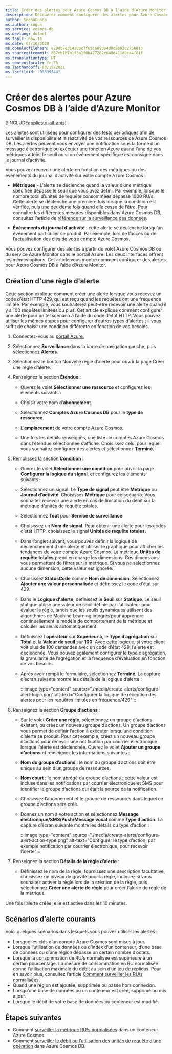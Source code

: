 ```yaml
---
title: Créer des alertes pour Azure Cosmos DB à l’aide d’Azure Monitor
description: Découvrez comment configurer des alertes pour Azure Cosmos DB à l’aide d’Azure Monitor.
author: SnehaGunda
ms.author: sngun
ms.service: cosmos-db
ms.devlang: dotnet
ms.topic: how-to
ms.date: 07/16/2020
ms.openlocfilehash: e29db7e31438bc7f6ac609384d0d9b92c275e813
ms.sourcegitcommit: 867cb1b7a1f3a1f0b427282c648d411d0ca4f81f
ms.translationtype: HT
ms.contentlocale: fr-FR
ms.lasthandoff: 03/19/2021
ms.locfileid: "93339544"
---
```

# <a name="create-alerts-for-azure-cosmos-db-using-azure-monitor"></a>Créer des alertes pour Azure Cosmos DB à l’aide d’Azure Monitor
[!INCLUDE[appliesto-all-apis](includes/appliesto-all-apis.md)]

Les alertes sont utilisées pour configurer des tests périodiques afin de surveiller la disponibilité et la réactivité de vos ressources de Azure Cosmos DB. Les alertes peuvent vous envoyer une notification sous la forme d’un message électronique ou exécuter une fonction Azure quand l’une de vos métriques atteint le seuil ou si un événement spécifique est consigné dans le journal d’activité.

Vous pouvez recevoir une alerte en fonction des métriques ou des événements du journal d’activité sur votre compte Azure Cosmos :

* **Métriques** - L’alerte se déclenche quand la valeur d’une métrique spécifiée dépasse le seuil que vous avez défini. Par exemple, lorsque le nombre total d’unités de requête consommées dépasse 1000 RU/s. Cette alerte se déclenche une première fois lorsque la condition est vérifiée, puis une deuxième fois quand elle cesse de l’être. Pour connaître les différentes mesures disponibles dans Azure Cosmos DB, consultez l’article de [référence sur la surveillance des données](monitor-cosmos-db-reference.md#metrics).

* **Événements du journal d'activité** : cette alerte se déclenche lorsqu’un événement particulier se produit. Par exemple, lors de l’accès ou de l’actualisation des clés de votre compte Azure Cosmos.

Vous pouvez configurer des alertes à partir du volet Azure Cosmos DB ou du service Azure Monitor dans le portail Azure. Les deux interfaces offrent les mêmes options. Cet article vous montre comment configurer des alertes pour Azure Cosmos DB à l’aide d’Azure Monitor.

## <a name="create-an-alert-rule"></a>Création d'une règle d'alerte

Cette section explique comment créer une alerte lorsque vous recevez un code d’état HTTP 429, qui est reçu quand les requêtes ont une fréquence limitée. Par exemple, vous souhaiterez peut-être recevoir une alerte quand il y a 100 requêtes limitées ou plus. Cet article explique comment configurer une alerte pour un tel scénario à l’aide du code d’état HTTP. Vous pouvez utiliser les mêmes étapes pour configurer d’autres types d’alertes ; il vous suffit de choisir une condition différente en fonction de vos besoins.

1. Connectez-vous au [portail Azure.](https://portal.azure.com/)

1. Sélectionnez **Surveillance** dans la barre de navigation gauche, puis sélectionnez **Alertes**.

1. Sélectionnez le bouton Nouvelle règle d’alerte pour ouvrir la page Créer une règle d’alerte.  

1. Renseignez la section **Étendue** :

   * Ouvrez le volet **Sélectionner une ressource** et configurez les éléments suivants :

   * Choisir votre nom d’**abonnement**.

   * Sélectionnez **Comptes Azure Cosmos DB** pour le **type de ressource**.

   * L’**emplacement** de votre compte Azure Cosmos.

   * Une fois les détails renseignés, une liste de comptes Azure Cosmos dans l’étendue sélectionnée s’affiche. Choisissez celui pour lequel vous souhaitez configurer des alertes et sélectionnez **Terminé**.

1. Remplissez la section **Condition** :

   * Ouvrez le volet **Sélectionner une condition** pour ouvrir la page **Configurer la logique du signal**, et configurez les éléments suivants :

   * Sélectionnez un signal. Le **Type de signal** peut être **Métrique** ou **Journal d’activité**. Choisissez **Métrique** pour ce scénario. Vous souhaitez recevoir une alerte en cas de limitation du débit sur la métrique d’unités de requête totales.

   * Sélectionnez **Tout** pour **Service de surveillance**

   * Choisissez un **Nom de signal**. Pour obtenir une alerte pour les codes d’état HTTP, choisissez le signal **Unités de requête totales**.

   * Dans l’onglet suivant, vous pouvez définir la logique de déclenchement d’une alerte et utiliser le graphique pour afficher les tendances de votre compte Azure Cosmos. La métrique **Unités de requête totales** prend en charge les dimensions. Ces dimensions vous permettent de filtrer sur la métrique. Si vous ne sélectionnez aucune dimension, cette valeur est ignorée.

   * Choisissez **StatusCode** comme **Nom de dimension**. Sélectionnez **Ajouter une valeur personnalisée** et définissez le code d’état sur 429.

   * Dans le **Logique d'alerte**, définissez le **Seuil** sur **Statique**. Le seuil statique utilise une valeur de seuil définie par l’utilisateur pour évaluer la règle, tandis que les seuils dynamiques utilisent des algorithmes de Machine Learning intégrés pour apprendre continuellement le modèle de comportement de la métrique et calculer les seuils automatiquement.

   * Définissez l’**opérateur** sur **Supérieur à**, le **Type d’agrégation** sur **Total** et la **Valeur de seuil** sur **100**. Avec cette logique, si votre client voit plus de 100 demandes avec un code d’état 429, l’alerte est déclenchée. Vous pouvez également configurer le type d’agrégation, la granularité de l’agrégation et la fréquence d’évaluation en fonction de vos besoins.

   * Après avoir rempli le formulaire, sélectionnez **Terminé**. La capture d’écran suivante montre les détails de la logique d’alerte :

     :::image type="content" source="./media/create-alerts/configure-alert-logic.png" alt-text="Configurer la logique de réception des alertes pour les requêtes limitées en fréquence/429":::

1. Renseignez la section **Groupe d’actions** :

   * Sur le volet **Créer une règle**, sélectionnez un groupe d'actions existant, ou créez un nouveau groupe d’actions. Un groupe d’actions vous permet de définir l’action à exécuter lorsqu’une condition d’alerte se produit. Pour cet exemple, créez un nouveau groupe d’actions pour recevoir une notification par courrier électronique lorsque l’alerte est déclenchée. Ouvrez le volet **Ajouter un groupe d’actions** et renseignez les informations suivantes :

   * **Nom du groupe d’actions** : le nom du groupe d’actions doit être unique au sein d’un groupe de ressources.

   * **Nom court** : le nom abrégé du groupe d’actions ; cette valeur est incluse dans les notifications par courrier électronique et SMS pour identifier le groupe d’actions qui était la source de la notification.

   * Choisissez l’abonnement et le groupe de ressources dans lequel ce groupe d’actions sera créé.  

   * Donnez un nom à votre action et sélectionnez **Message électronique/SMS/Push/Message vocal** comme **Type d’action**. La capture d’écran suivante montre les détails du type d’action :

     :::image type="content" source="./media/create-alerts/configure-alert-action-type.png" alt-text="Configurer le type d’action, par exemple notification par courrier électronique, pour recevoir l’alerte":::

1. Renseignez la section **Détails de la règle d’alerte** :

   * Définissez le nom de la règle, fournissez une description facultative, choisissez un niveau de gravité pour la règle, indiquez si vous souhaitez activer la règle lors de la création de la règle, puis sélectionnez **Créer une alerte de règle** pour créer l’alerte de règle de la métrique.

Une fois l’alerte créée, elle est active dans les 10 minutes.

## <a name="common-alerting-scenarios"></a>Scénarios d’alerte courants

Voici quelques scénarios dans lesquels vous pouvez utiliser les alertes :

* Lorsque les clés d’un compte Azure Cosmos sont mises à jour.
* Lorsque l’utilisation de données ou d’index d’un conteneur, d’une base de données ou d’une région dépasse un certain nombre d’octets.
* Lorsque la consommation de RU/s normalisée est supérieure à un certain pourcentage. La mesure de consommation en RU normalisée donne l’utilisation maximale du débit au sein d’un jeu de réplicas. Pour en savoir plus, consultez l’article [Comment surveiller les RU/s normalisées](monitor-normalized-request-units.md).  
* Quand une région est ajoutée, supprimée ou passe hors connexion.
* Lorsqu’une base de données ou un conteneur est créé, supprimé ou mis à jour.
* Lorsque le débit de votre base de données ou conteneur est modifié.

## <a name="next-steps"></a>Étapes suivantes

* Comment [surveiller la métrique RU/s normalisées](monitor-normalized-request-units.md) dans un conteneur Azure Cosmos.
* Comment [surveiller le débit ou l’utilisation des unités de requête d’une opération](monitor-request-unit-usage.md) dans Azure Cosmos DB.